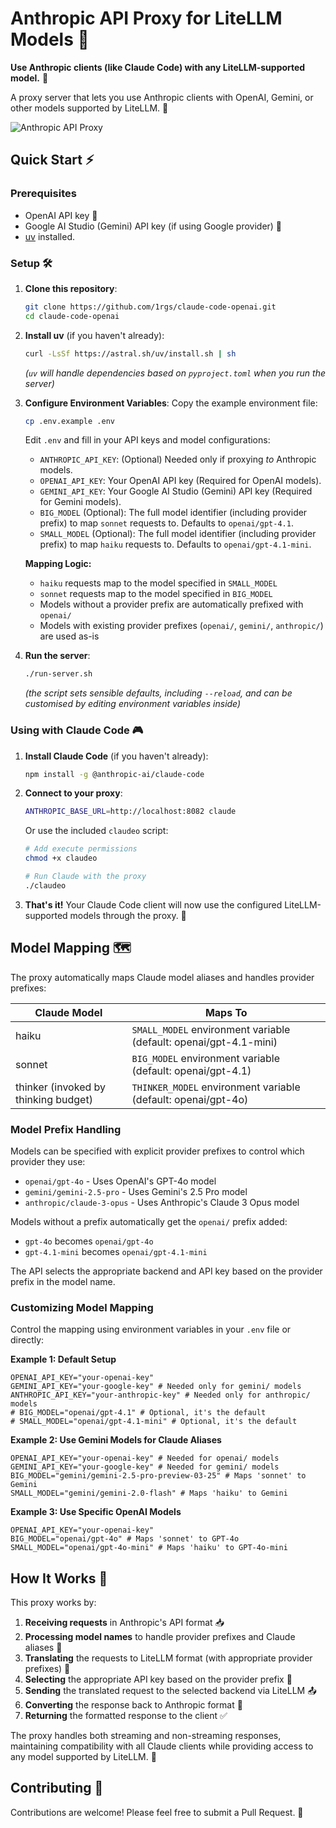 # Anthropic API Proxy for LiteLLM Models 🔄

**Use Anthropic clients (like Claude Code) with any LiteLLM-supported model.** 🤝

A proxy server that lets you use Anthropic clients with OpenAI, Gemini, or other models supported by LiteLLM. 🌉


![Anthropic API Proxy](pic.png)

## Quick Start ⚡

### Prerequisites

- OpenAI API key 🔑
- Google AI Studio (Gemini) API key (if using Google provider) 🔑
- [uv](https://github.com/astral-sh/uv) installed.

### Setup 🛠️

1. **Clone this repository**:
   ```bash
   git clone https://github.com/1rgs/claude-code-openai.git
   cd claude-code-openai
   ```

2. **Install uv** (if you haven't already):
   ```bash
   curl -LsSf https://astral.sh/uv/install.sh | sh
   ```
   *(`uv` will handle dependencies based on `pyproject.toml` when you run the server)*

3. **Configure Environment Variables**:
   Copy the example environment file:
   ```bash
   cp .env.example .env
   ```
   Edit `.env` and fill in your API keys and model configurations:

   *   `ANTHROPIC_API_KEY`: (Optional) Needed only if proxying *to* Anthropic models.
   *   `OPENAI_API_KEY`: Your OpenAI API key (Required for OpenAI models).
   *   `GEMINI_API_KEY`: Your Google AI Studio (Gemini) API key (Required for Gemini models).
   *   `BIG_MODEL` (Optional): The full model identifier (including provider prefix) to map `sonnet` requests to. Defaults to `openai/gpt-4.1`.
   *   `SMALL_MODEL` (Optional): The full model identifier (including provider prefix) to map `haiku` requests to. Defaults to `openai/gpt-4.1-mini`.

   **Mapping Logic:**
   - `haiku` requests map to the model specified in `SMALL_MODEL`
   - `sonnet` requests map to the model specified in `BIG_MODEL`
   - Models without a provider prefix are automatically prefixed with `openai/`
   - Models with existing provider prefixes (`openai/`, `gemini/`, `anthropic/`) are used as-is

4. **Run the server**:
   ```bash
   ./run-server.sh
   ```
   *(the script sets sensible defaults, including `--reload`, and can be customised by editing environment variables inside)*

### Using with Claude Code 🎮

1. **Install Claude Code** (if you haven't already):
   ```bash
   npm install -g @anthropic-ai/claude-code
   ```

2. **Connect to your proxy**:
   ```bash
   ANTHROPIC_BASE_URL=http://localhost:8082 claude
   ```
   
   Or use the included `claudeo` script:
   ```bash
   # Add execute permissions
   chmod +x claudeo
   
   # Run Claude with the proxy
   ./claudeo
   ```

3. **That's it!** Your Claude Code client will now use the configured LiteLLM-supported models through the proxy. 🎯

## Model Mapping 🗺️

The proxy automatically maps Claude model aliases and handles provider prefixes:

| Claude Model | Maps To |
|--------------|---------|
| haiku | `SMALL_MODEL` environment variable (default: openai/gpt-4.1-mini) |
| sonnet | `BIG_MODEL` environment variable (default: openai/gpt-4.1) |
| thinker (invoked by thinking budget) | `THINKER_MODEL` environment variable (default: openai/gpt-4o) |

### Model Prefix Handling

Models can be specified with explicit provider prefixes to control which provider they use:

- `openai/gpt-4o` - Uses OpenAI's GPT-4o model
- `gemini/gemini-2.5-pro` - Uses Gemini's 2.5 Pro model
- `anthropic/claude-3-opus` - Uses Anthropic's Claude 3 Opus model

Models without a prefix automatically get the `openai/` prefix added:

- `gpt-4o` becomes `openai/gpt-4o`
- `gpt-4.1-mini` becomes `openai/gpt-4.1-mini`

The API selects the appropriate backend and API key based on the provider prefix in the model name.

### Customizing Model Mapping

Control the mapping using environment variables in your `.env` file or directly:

**Example 1: Default Setup**
```dotenv
OPENAI_API_KEY="your-openai-key"
GEMINI_API_KEY="your-google-key" # Needed only for gemini/ models
ANTHROPIC_API_KEY="your-anthropic-key" # Needed only for anthropic/ models
# BIG_MODEL="openai/gpt-4.1" # Optional, it's the default
# SMALL_MODEL="openai/gpt-4.1-mini" # Optional, it's the default
```

**Example 2: Use Gemini Models for Claude Aliases**
```dotenv
OPENAI_API_KEY="your-openai-key" # Needed for openai/ models
GEMINI_API_KEY="your-google-key" # Needed for gemini/ models
BIG_MODEL="gemini/gemini-2.5-pro-preview-03-25" # Maps 'sonnet' to Gemini
SMALL_MODEL="gemini/gemini-2.0-flash" # Maps 'haiku' to Gemini
```

**Example 3: Use Specific OpenAI Models**
```dotenv
OPENAI_API_KEY="your-openai-key"
BIG_MODEL="openai/gpt-4o" # Maps 'sonnet' to GPT-4o
SMALL_MODEL="openai/gpt-4o-mini" # Maps 'haiku' to GPT-4o-mini
```

## How It Works 🧩

This proxy works by:

1. **Receiving requests** in Anthropic's API format 📥
2. **Processing model names** to handle provider prefixes and Claude aliases 🔄
3. **Translating** the requests to LiteLLM format (with appropriate provider prefixes) 🔄 
4. **Selecting** the appropriate API key based on the provider prefix 🔑
5. **Sending** the translated request to the selected backend via LiteLLM 📤
6. **Converting** the response back to Anthropic format 🔄
7. **Returning** the formatted response to the client ✅

The proxy handles both streaming and non-streaming responses, maintaining compatibility with all Claude clients while providing access to any model supported by LiteLLM. 🌊

## Contributing 🤝

Contributions are welcome! Please feel free to submit a Pull Request. 🎁
